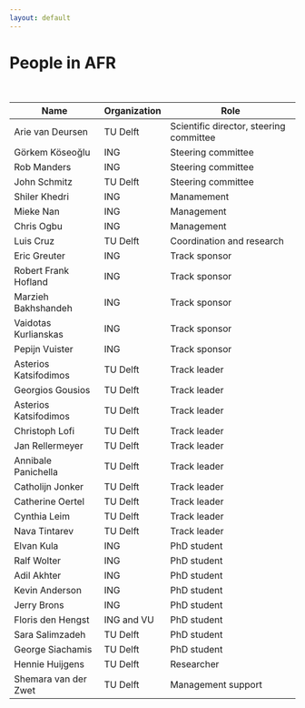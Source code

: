 ```yaml
---
layout: default
---
```


# People in AFR

<br/>

Name | Organization | Role
--|--|--
Arie van Deursen 		| TU Delft 			| Scientific director, steering committee
Görkem Köseoğlu			| ING				| Steering committee
Rob Manders				| ING				| Steering committee
John Schmitz			| TU Delft 			| Steering committee
Shiler Khedri			| ING				| Manamement
Mieke Nan				| ING				| Management
Chris Ogbu				| ING				| Management
Luis Cruz 				| TU Delft 			| Coordination and research
Eric Greuter			| ING 				| Track sponsor
Robert Frank Hofland	| ING 				| Track sponsor
Marzieh Bakhshandeh 	| ING 				| Track sponsor
Vaidotas Kurlianskas 	| ING 				| Track sponsor
Pepijn Vuister		 	| ING 				| Track sponsor
Asterios Katsifodimos	| TU Delft 			| Track leader
Georgios Gousios		| TU Delft 			| Track leader
Asterios Katsifodimos	| TU Delft 			| Track leader
Christoph Lofi			| TU Delft 			| Track leader
Jan Rellermeyer			| TU Delft 			| Track leader
Annibale Panichella		| TU Delft 			| Track leader
Catholijn Jonker		| TU Delft 			| Track leader
Catherine Oertel		| TU Delft 			| Track leader
Cynthia Leim			| TU Delft 			| Track leader
Nava Tintarev			| TU Delft 			| Track leader
Elvan Kula 				| ING 				| PhD student
Ralf Wolter				| ING 				| PhD student
Adil Akhter				| ING 				| PhD student
Kevin Anderson			| ING 				| PhD student
Jerry Brons				| ING 				| PhD student
Floris den Hengst 		| ING and VU 		| PhD student
Sara Salimzadeh 		| TU Delft 			| PhD student
George Siachamis 		| TU Delft 			| PhD student
Hennie Huijgens 		| TU Delft 			| Researcher
Shemara van der Zwet	| TU Delft 			| Management support


